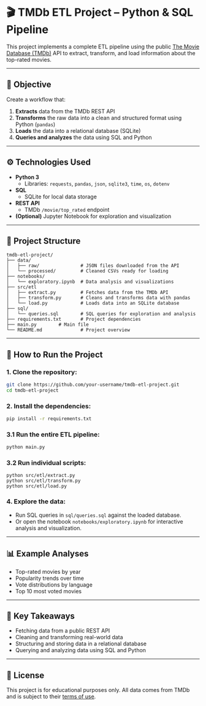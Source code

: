 # 🎬 TMDb ETL Project – Python & SQL Pipeline

This project implements a complete ETL pipeline using the public [The Movie Database (TMDb)](https://www.themoviedb.org/) API to extract, transform, and load information about the top-rated movies.

---

## 📌 Objective

Create a workflow that:

1. **Extracts** data from the TMDb REST API
2. **Transforms** the raw data into a clean and structured format using Python (`pandas`)
3. **Loads** the data into a relational database (SQLite)
4. **Queries and analyzes** the data using SQL and Python

---

## ⚙️ Technologies Used

- **Python 3**
  - Libraries: `requests`, `pandas`, `json`, `sqlite3`, `time`, `os`, `dotenv`
- **SQL**
  - SQLite for local data storage
- **REST API**
  - TMDb `/movie/top_rated` endpoint
- **(Optional)** Jupyter Notebook for exploration and visualization

---

## 🧱 Project Structure

```
tmdb-etl-project/
├── data/
│   ├── raw/               # JSON files downloaded from the API
│   └── processed/         # Cleaned CSVs ready for loading
├── notebooks/
│   └── exploratory.ipynb  # Data analysis and visualizations
├── src/etl
│   ├── extract.py         # Fetches data from the TMDb API
│   ├── transform.py       # Cleans and transforms data with pandas
│   └── load.py            # Loads data into an SQLite database
├── sql/
│   └── queries.sql        # SQL queries for exploration and analysis
├── requirements.txt       # Project dependencies
├── main.py		   # Main file
└── README.md              # Project overview
```

---

## 🚀 How to Run the Project

### 1. Clone the repository:

```bash
git clone https://github.com/your-username/tmdb-etl-project.git
cd tmdb-etl-project
```

### 2. Install the dependencies:

```bash
pip install -r requirements.txt
```

### 3.1 Run the entire ETL pipeline:

```bash
python main.py
```

### 3.2 Run individual scripts:

```
python src/etl/extract.py
python src/etl/transform.py
python src/etl/load.py
```

### 4. Explore the data:

- Run SQL queries in `sql/queries.sql` against the loaded database.
- Or open the notebook `notebooks/exploratory.ipynb` for interactive analysis and visualization.

---

## 📊 Example Analyses

- Top-rated movies by year
- Popularity trends over time
- Vote distributions by language
- Top 10 most voted movies

---

## 🧠 Key Takeaways

- Fetching data from a public REST API
- Cleaning and transforming real-world data
- Structuring and storing data in a relational database
- Querying and analyzing data using SQL and Python

---

## 📄 License

This project is for educational purposes only. All data comes from TMDb and is subject to their [terms of use](https://www.themoviedb.org/documentation/api/terms-of-use).
